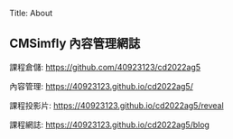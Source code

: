 Title: About

## CMSimfly 內容管理網誌

課程倉儲: <a href="https://github.com/40923123/cd2022ag5">https://github.com/40923123/cd2022ag5</a>

內容管理: <a href="https://40923123.github.io/cd2022ag5/">https://40923123.github.io/cd2022ag5/</a>

課程投影片: <a href="https://40923123.github.io/cd2022ag5/reveal">https://40923123.github.io/cd2022ag5/reveal</a>

課程網誌: <a href="https://40923123.github.io/cd2022ag5/blog">https://40923123.github.io/cd2022ag5/blog</a>








